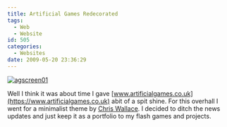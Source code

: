 ```yaml
---
title: Artificial Games Redecorated
tags:
  - Web
  - Website
id: 505
categories:
  - Websites
date: 2009-05-20 23:36:29
---
```


[![agscreen01](https://mikecann.co.uk/wp-content/uploads/2009/05/agscreen01.png "agscreen01")](https://www.artificialgames.co.uk)

Well I think it was about time I gave [www.artificialgames.co.uk](https://www.artificialgames.co.uk) abit of a spit shine. For this overhall I went for a minimalist theme by [Chris Wallace](https://www.chris-wallace.com/). I decided to ditch the news updates and just keep it as a portfolio to my flash games and projects.